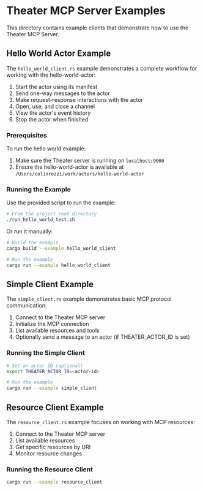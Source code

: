 # Theater MCP Server Examples

This directory contains example clients that demonstrate how to use the Theater MCP Server.

## Hello World Actor Example

The `hello_world_client.rs` example demonstrates a complete workflow for working with the hello-world-actor:

1. Start the actor using its manifest
2. Send one-way messages to the actor
3. Make request-response interactions with the actor
4. Open, use, and close a channel
5. View the actor's event history
6. Stop the actor when finished

### Prerequisites

To run the hello world example:

1. Make sure the Theater server is running on `localhost:9000`
2. Ensure the hello-world-actor is available at `/Users/colinrozzi/work/actors/hello-world-actor`

### Running the Example

Use the provided script to run the example:

```bash
# From the project root directory
./run_hello_world_test.sh
```

Or run it manually:

```bash
# Build the example
cargo build --example hello_world_client

# Run the example
cargo run --example hello_world_client
```

## Simple Client Example

The `simple_client.rs` example demonstrates basic MCP protocol communication:

1. Connect to the Theater MCP server
2. Initialize the MCP connection
3. List available resources and tools
4. Optionally send a message to an actor (if THEATER_ACTOR_ID is set)

### Running the Simple Client

```bash
# Set an actor ID (optional)
export THEATER_ACTOR_ID=<actor-id>

# Run the example
cargo run --example simple_client
```

## Resource Client Example

The `resource_client.rs` example focuses on working with MCP resources:

1. Connect to the Theater MCP server
2. List available resources
3. Get specific resources by URI
4. Monitor resource changes

### Running the Resource Client

```bash
cargo run --example resource_client
```
